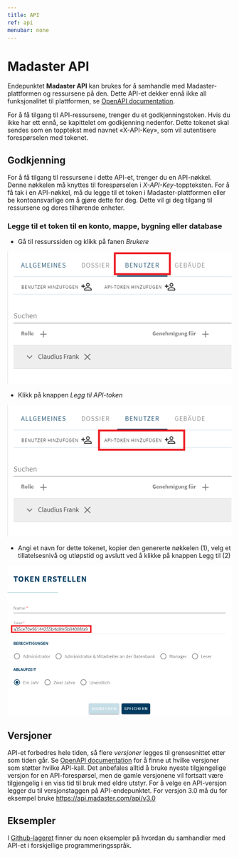 ```yaml
---
title: API
ref: api
menubar: none
---
```


# Madaster API
Endepunktet **Madaster API** kan brukes for å samhandle med Madaster-plattformen og ressursene på den.
Dette API-et dekker ennå ikke all funksjonalitet til plattformen, se [OpenAPI documentation](https://api.madaster.com/).

For å få tilgang til API-ressursene, trenger du et godkjenningstoken.
Hvis du ikke har ett ennå, se kapittelet om godkjenning nedenfor.
Dette tokenet skal sendes som en topptekst med navnet «X-API-Key», som vil autentisere forespørselen med tokenet.

## Godkjenning
For å få tilgang til ressursene i dette API-et, trenger du en API-nøkkel. Denne nøkkelen må knyttes til forespørselen i *X-API-Key*-toppteksten.
For å få tak i en API-nøkkel, må du legge til et token i Madaster-plattformen eller be kontoansvarlige om å gjøre dette for deg.
Dette vil gi deg tilgang til ressursene og deres tilhørende enheter.

### Legge til et token til en konto, mappe, bygning eller database
- Gå til ressurssiden og klikk på fanen *Brukere*

<img src="/assets/images/api/addtoken1.png" class="api-img"/>

- Klikk på knappen *Legg til API-token*

<img src="/assets/images/api/addtoken2.png" class="api-img"/>

- Angi et navn for dette tokenet, kopier den genererte nøkkelen (1), velg et tillatelsesnivå og utløpstid og avslutt ved å klikke på knappen Legg til (2)

<img src="/assets/images/api/addtoken3.png" class="api-img form-img"/>

## Versjoner
API-et forbedres hele tiden, så flere *versjoner* legges til grensesnittet etter som tiden går. Se [OpenAPI documentation](https://api.madaster.com/) for å finne ut hvilke versjoner som støtter hvilke API-kall. Det anbefales alltid å bruke nyeste tilgjengelige versjon for en API-forespørsel, men de gamle versjonene vil fortsatt være tilgjengelig i en viss tid til bruk med eldre utstyr. For å velge en API-versjon legger du til versjonstaggen på API-endepunktet. For versjon 3.0 må du for eksempel bruke https://api.madaster.com/api/v3.0

## Eksempler
I [Github-lageret](https://github.com/Madaster/examples) finner du noen eksempler på hvordan du samhandler med API-et i forskjellige programmeringsspråk.

